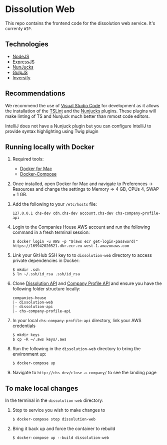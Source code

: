 # Dissolution Web
This repo contains the frontend code for the dissolution web service. It's currenty `WIP`.

## Technologies

- [NodeJS](https://nodejs.org/)
- [ExpressJS](https://expressjs.com/)
- [NunJucks](https://mozilla.github.io/nunjucks)
- [GulpJS](https://gulpjs.com/)
- [Inversify](https://github.com/inversify/)

## Recommendations

We recommend the use of [Visual Studio Code](https://code.visualstudio.com/) for development as it allows the installation of the [TSLint](https://marketplace.visualstudio.com/items?itemName=ms-vscode.vscode-typescript-tslint-plugin) and the [Nunjucks](https://marketplace.visualstudio.com/items?itemName=ronnidc.nunjucks) plugins. These plugins will make linting of TS and Nunjuck much better than mmost code editors.

IntelliJ does not have a Nunjuck plugin but you can configure IntelliJ to provide syntax highlighting using Twig plugin

## Running locally with Docker  

1. Required tools:
    - [Docker for Mac](https://hub.docker.com/editions/community/docker-ce-desktop-mac)
    - [Docker-Compose](https://docs.docker.com/compose/install/)

2. Once installed, open Docker for Mac and navigate to Preferences -> Resources and change the settings to Memory => 4 GB, CPUs 4, SWAP = 1 GB.

3. Add the following to your `/etc/hosts` file:

    ```
    127.0.0.1 chs-dev cdn.chs-dev account.chs-dev chs-company-profile-api
    ```

4. Login to the Companies House AWS account and run the following command in a fresh terminal session:

    ```
    $ docker login -u AWS -p "$(aws ecr get-login-password)" https://169942020521.dkr.ecr.eu-west-1.amazonaws.com
    ```

5. Link your GitHub SSH key to to `dissolution-web` directory to access private dependencies in Docker:

    ```
    $ mkdir .ssh
    $ ln ~/.ssh/id_rsa .ssh/id_rsa
    ```
    
6. Clone [Dissolution API](https://github.com/companieshouse/dissolution-api) and [Company Profile API](https://github.com/companieshouse/chs-company-profile-api) and ensure you have the following folder structure locally:
    ```
    companies-house
    |- dissolution-web
    |- dissolution-api
    |- chs-company-profile-api
    ```

7. In your local `chs-company-profile-api` directory, link your AWS credentials


    ```
    $ mkdir keys
    $ cp -R ~/.aws keys/.aws
    ```

8. Run the following in the `dissolution-web` directory to bring the environment up:

    ```
    $ docker-compose up
    ```

9. Navigate to `http://chs-dev/close-a-company/` to see the landing page

## To make local changes

In the terminal in the `dissolution-web` directory:

1. Stop to service you wish to make changes to

    ```
    $ docker-compose stop dissolution-web
    ```

2. Bring it back up and force the container to rebuild

    ```
    $ docker-compose up --build dissolution-web
    ```